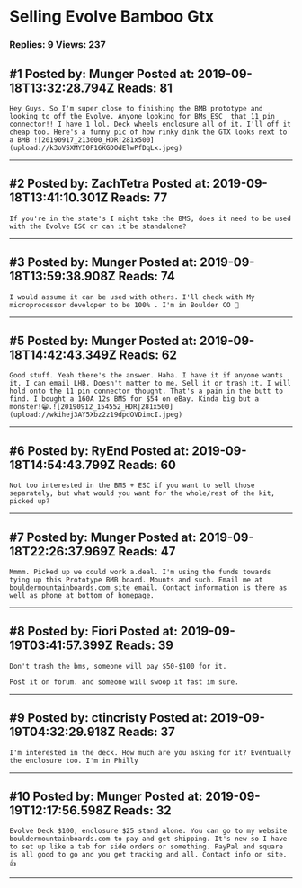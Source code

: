 # Selling Evolve Bamboo Gtx

### Replies: 9 Views: 237

## \#1 Posted by: Munger Posted at: 2019-09-18T13:32:28.794Z Reads: 81

```
Hey Guys. So I'm super close to finishing the BMB prototype and looking to off the Evolve. Anyone looking for BMs ESC  that 11 pin connector!! I have 1 lol. Deck wheels enclosure all of it. I'll off it cheap too. Here's a funny pic of how rinky dink the GTX looks next to a BMB ![20190917_213000_HDR|281x500](upload://k3oVSXMYI0F16KGDOdElwPfDqLx.jpeg)
```

---
## \#2 Posted by: ZachTetra Posted at: 2019-09-18T13:41:10.301Z Reads: 77

```
If you're in the state's I might take the BMS, does it need to be used with the Evolve ESC or can it be standalone?
```

---
## \#3 Posted by: Munger Posted at: 2019-09-18T13:59:38.908Z Reads: 74

```
I would assume it can be used with others. I'll check with My microprocessor developer to be 100% . I'm in Boulder CO 🤗
```

---
## \#5 Posted by: Munger Posted at: 2019-09-18T14:42:43.349Z Reads: 62

```
Good stuff. Yeah there's the answer. Haha. I have it if anyone wants it. I can email LHB. Doesn't matter to me. Sell it or trash it. I will hold onto the 11 pin connector thought. That's a pain in the butt to find. I bought a 160A 12s BMS for $54 on eBay. Kinda big but a monster!😁.![20190912_154552_HDR|281x500](upload://wkihej3AY5Xbz2z19dpdOVDimcI.jpeg)
```

---
## \#6 Posted by: RyEnd Posted at: 2019-09-18T14:54:43.799Z Reads: 60

```
Not too interested in the BMS + ESC if you want to sell those separately, but what would you want for the whole/rest of the kit, picked up?
```

---
## \#7 Posted by: Munger Posted at: 2019-09-18T22:26:37.969Z Reads: 47

```
Mmmm. Picked up we could work a.deal. I'm using the funds towards tying up this Prototype BMB board. Mounts and such. Email me at bouldermountainboards.com site email. Contact information is there as well as phone at bottom of homepage.
```

---
## \#8 Posted by: Fiori Posted at: 2019-09-19T03:41:57.399Z Reads: 39

```
Don't trash the bms, someone will pay $50-$100 for it. 

Post it on forum. and someone will swoop it fast im sure.
```

---
## \#9 Posted by: ctincristy Posted at: 2019-09-19T04:32:29.918Z Reads: 37

```
I'm interested in the deck. How much are you asking for it? Eventually the enclosure too. I'm in Philly
```

---
## \#10 Posted by: Munger Posted at: 2019-09-19T12:17:56.598Z Reads: 32

```
Evolve Deck $100, enclosure $25 stand alone. You can go to my website bouldermountainboards.com to pay and get shipping. It's new so I have to set up like a tab for side orders or something. PayPal and square is all good to go and you get tracking and all. Contact info on site. 👍
```

---
